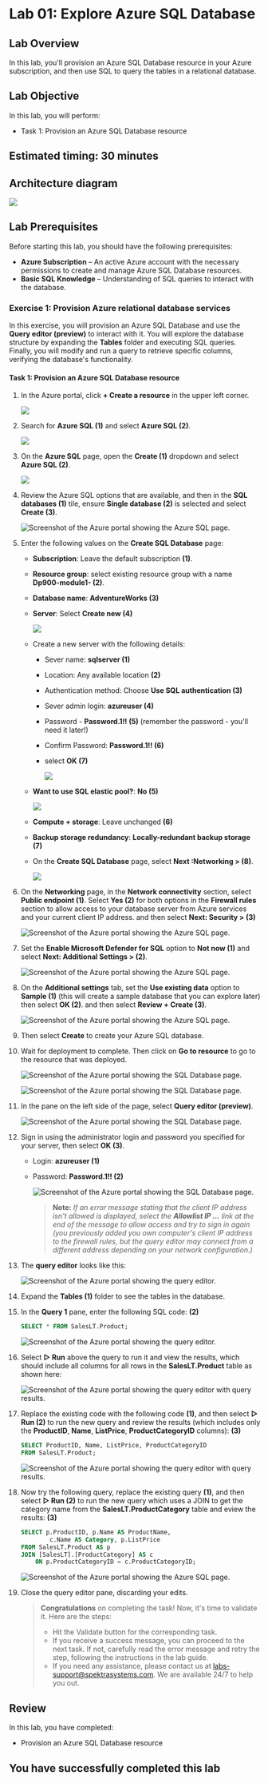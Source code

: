 # Lab 01: Explore Azure SQL Database

## Lab Overview

In this lab, you'll provision an Azure SQL Database resource in your Azure subscription, and then use SQL to query the tables in a relational database. 

## Lab Objective

In this lab, you will perform:

+ Task 1: Provision an Azure SQL Database resource

## Estimated timing: 30 minutes

## Architecture diagram

![](images/sc900module1.png)

## Lab Prerequisites

Before starting this lab, you should have the following prerequisites:

   - **Azure Subscription** – An active Azure account with the necessary permissions to create and manage Azure SQL Database resources.
   - **Basic SQL Knowledge** – Understanding of SQL queries to interact with the database.

### Exercise 1: Provision Azure relational database services

In this exercise, you will provision an Azure SQL Database and use the **Query editor (preview)** to interact with it. You will explore the database structure by expanding the **Tables** folder and executing SQL queries. Finally, you will modify and run a query to retrieve specific columns, verifying the database's functionality.

#### Task 1: Provision an Azure SQL Database resource

1. In the Azure portal, click **+ Create a resource** in the upper left corner.

   ![](images/dp1.png)

1. Search for **Azure SQL (1)** and select **Azure SQL (2)**.

   ![](images/dp2.png)

1. On the **Azure SQL** page, open the **Create (1)** dropdown and select **Azure SQL (2)**.

   ![](images/dp3.png)
    
1. Review the Azure SQL options that are available, and then in the  **SQL databases (1)**  tile, ensure  **Single database (2)** is selected and select  **Create (3)**.
    
    ![Screenshot of the Azure portal showing the Azure SQL page.](images/dp-4.png)
    
1. Enter the following values on the  **Create SQL Database**  page:
    
    - **Subscription**: Leave the default subscription **(1)**.
    - **Resource group**: select existing resource group with a name **Dp900-module1-<inject key="DeploymentID" enableCopy="false"/> (2)**.
    - **Database name**:  **AdventureWorks (3)**
    - **Server**: Select  **Create new (4)** 

      ![](images/dp5.png)    
    
    - Create a new server with the following details:
    
        - Sever name: **sqlserver<inject key="DeploymentID" enableCopy="false"/> (1)** 
        - Location: Any available location **(2)**
        - Authentication method: Choose **Use SQL authentication (3)**
        - Sever admin login: **azureuser (4)** 
        - Password - **Password.1!! (5)** (remember the password - you'll need it later!)
        - Confirm Password: **Password.1!! (6)**
        - select **OK (7)**

          ![](images/dp6.png)

    - **Want to use SQL elastic pool?**:  **No (5)**

      ![](images/dp-7.png)

    - **Compute + storage**: Leave unchanged **(6)**
    - **Backup storage redundancy**:  **Locally-redundant backup storage (7)**
    - On the  **Create SQL Database**  page, select  **Next :Networking > (8)**.

      ![](images/dp8.png)

1. On the **Networking**  page, in the  **Network connectivity**  section, select  **Public endpoint (1)**. Select  **Yes (2)**  for both options in the  **Firewall rules**  section to allow access to your database server from Azure services and your current client IP address. and then select  **Next: Security > (3)**  

    ![Screenshot of the Azure portal showing the Azure SQL page.](images/dp9.png)

1. Set the  **Enable Microsoft Defender for SQL**  option to  **Not now (1)** and select  **Next: Additional Settings > (2)**.  

    ![Screenshot of the Azure portal showing the Azure SQL page.](images/dp10.png)

1. On the **Additional settings**  tab, set the  **Use existing data**  option to  **Sample (1)**  (this will create a sample database that you can explore later) then select **OK (2)**. and then select  **Review + Create (3)**.

    ![Screenshot of the Azure portal showing the Azure SQL page.](images/dp11.png)

1. Then select  **Create**  to create your Azure SQL database.
    
1. Wait for deployment to complete. Then click on **Go to resource** to go to the resource that was deployed. 
    
    ![Screenshot of the Azure portal showing the SQL Database page.](images/dp12.png)

    ![Screenshot of the Azure portal showing the SQL Database page.](images/dp13.png)    
     
1. In the pane on the left side of the page, select  **Query editor (preview)**.

    ![Screenshot of the Azure portal showing the SQL Database page.](images/dp14.png)

1. Sign in using the administrator login and password you specified for your server, then select **OK (3)**.

    - Login: **azureuser (1)**
    - Password: **Password.1!! (2)**  

      ![Screenshot of the Azure portal showing the SQL Database page.](images/dp15.png)    
    
       >**Note:** _If an error message stating that the client IP address isn't allowed is displayed, select the  **Allowlist IP ...**  link at the end of the message to allow access and try to sign in again (you previously added you own computer's client IP address to the firewall rules, but the query editor may connect from a different address depending on your network configuration.)_
    
1. The **query editor** looks like this:
    
   ![Screenshot of the Azure portal showing the query editor.](images//query-editor.png)
    
1. Expand the  **Tables (1)**  folder to see the tables in the database.
    
1. In the  **Query 1**  pane, enter the following SQL code: **(2)**

    ```sql
    SELECT * FROM SalesLT.Product;
    ```

   ![Screenshot of the Azure portal showing the query editor.](images/dp16.png)    
    
1. Select  **▷ Run**  above the query to run it and view the results, which should include all columns for all rows in the  **SalesLT.Product**  table as shown here:
    
     ![Screenshot of the Azure portal showing the query editor with query results.](images/dp17.png)
     
1. Replace the existing code with the following code **(1)**, and then select **&#9655; Run (2)** to run the new query and review the results (which includes only the **ProductID**, **Name**, **ListPrice**, **ProductCategoryID** columns): **(3)**

    ```sql
    SELECT ProductID, Name, ListPrice, ProductCategoryID
    FROM SalesLT.Product;
    ```

     ![Screenshot of the Azure portal showing the query editor with query results.](images/dp18.png)    

1. Now try the following query, replace the existing query **(1)**, and then select **&#9655; Run (2)** to run the new query which uses a JOIN to get the category name from the **SalesLT.ProductCategory** table and eview the results: **(3)**

    ```sql
    SELECT p.ProductID, p.Name AS ProductName,
            c.Name AS Category, p.ListPrice
    FROM SalesLT.Product AS p
    JOIN [SalesLT].[ProductCategory] AS c
        ON p.ProductCategoryID = c.ProductCategoryID;
    ```

    ![Screenshot of the Azure portal showing the Azure SQL page.](images/dp-19.png)

1. Close the query editor pane, discarding your edits.
  
    > **Congratulations** on completing the task! Now, it's time to validate it. Here are the steps:
    > - Hit the Validate button for the corresponding task.
    > - If you receive a success message, you can proceed to the next task. If not, carefully read the error message and retry the step, following the instructions in the lab guide.
    > - If you need any assistance, please contact us at labs-support@spektrasystems.com. We are available 24/7 to help you out.

    <validation step="7f10f2bd-f82a-4e4f-8fae-b31a8c7902df" />

## Review
In this lab, you have completed:
- Provision an Azure SQL Database resource
  
## You have successfully completed this lab
